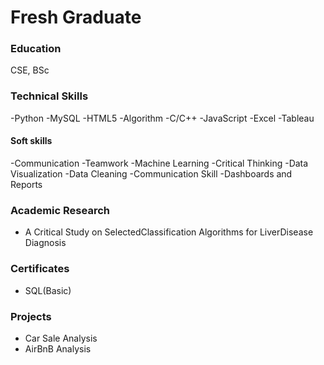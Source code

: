 # Fresh Graduate

### Education
CSE, BSc

### Technical Skills
-Python
-MySQL
-HTML5
-Algorithm
-C/C++
-JavaScript
-Excel
-Tableau

#### Soft skills
-Communication
-Teamwork
-Machine Learning
-Critical Thinking
-Data Visualization
-Data Cleaning
-Communication Skill
-Dashboards and Reports

### Academic Research
- A Critical Study on SelectedClassification Algorithms for LiverDisease Diagnosis

### Certificates
- SQL(Basic)

### Projects
- Car Sale Analysis
- AirBnB Analysis
